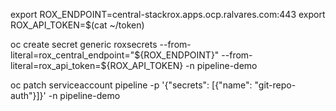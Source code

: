 export ROX_ENDPOINT=central-stackrox.apps.ocp.ralvares.com:443
export ROX_API_TOKEN=$(cat ~/token)

oc create secret generic roxsecrets --from-literal=rox_central_endpoint="${ROX_ENDPOINT}" --from-literal=rox_api_token=${ROX_API_TOKEN} -n pipeline-demo

oc patch serviceaccount pipeline -p '{"secrets": [{"name": "git-repo-auth"}]}' -n pipeline-demo